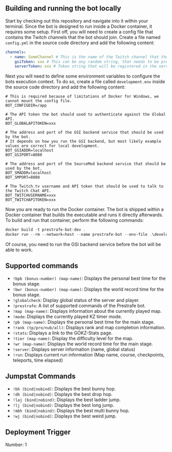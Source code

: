 ## Building and running the bot locally

Start by checking out this repository and navigate into it within your terminal. Since the bot is designed to run inside
a Docker container, it requires some setup. First off, you will need to create a config file that contains the Twitch
channels that the bot should join. Create a file named `config.yml` in the source code directory and add the following
content:

```yaml
channels:
  - name: SomeChannel # This is the name of the Twitch channel that the bot should join. 
    gsiToken: xxx # This can be any random string, that needs to be present in your CSGO GSI config as well. 
    serverToken: xxx # Token string that will be registered in the server using sm_setprestrafetoken.
```

Next you will need to define some environment variables to configure the bots execution context. To do so, create a file
called `development.env` inside the source code directory and add the following content:

```properties
# This is required because of limitations of Docker for Windows, we cannot mount the config file.
BOT_CONFIGDIR=/app

# The API token the bot should used to authenticate against the Global API.
BOT_GLOBALAPITOKEN=xxx

# The address and port of the GSI backend service that should be used by the bot.
# It depends on how you run the GSI backend, but most likely example values are correct for local development.
BOT_GSIADDR=localhost
BOT_GSIPORT=8080

# The address and port of the SourceMod backend service that should be used by the bot.
BOT_SMADDR=localhost
BOT_SMPORT=8080

# The Twitch.tv username and API token that should be used to talk to the Twitch Chat API.
BOT_TWITCHUSERNAME=xxx
BOT_TWITCHAPITOKEN=xxx
```

Now you are ready to run the Docker container. The bot is shipped within a Docker container that builds the executable
and runs it directly afterwards. To build and run that container, perform the following commands:

```powershell
docker build -t prestrafe-bot:dev .
docker run --rm --network=host --name prestrafe-bot --env-file .\development.env -it prestrafe-bot:dev
```

Of course, you need to run the GSI backend service before the bot will be able to work.

## Supported commands

- `!bpb (bonus-number) (map-name)`: Displays the personal best time for the bonus stage.
- `!bwr (bonus-number) (map-name)`: Displays the world record time for the bonus stage.
- `!globalcheck`: Display global status of the server and player.
- `!prestrafe`: A list of supported commands of the Prestrafe bot.
- `!map (map-name)`: Displays information about the currently played map.
- `!mode`: Displays the currently played KZ timer mode.
- `!pb (map-name)`: Displays the personal best time for the main stage.
- `!rank (tp/pro/nub/all)`: Displays rank and map completion information.
- `!stats`: Displays a link to the GOKZ-Stats page.
- `!tier (map-name)`: Display the difficulty level for the map.
- `!wr (map-name)`: Displays the world record time for the main stage.
- `!server`: Displays server information (name, global status)
- `!run`: Displays current run information (Map name, course, checkpoints, teleports, time elapsed)

## Jumpstat Commands

- `!bh (bind|nobind)`: Displays the best bunny hop.
- `!dh (bind|nobind)`: Displays the best drop hop.
- `!laj (bind|nobind)`: Displays the best ladder jump.
- `!lj (bind|nobind)`: Displays the best long jump.
- `!mbh (bind|nobind)`: Displays the best multi bunny hop.
- `!wj (bind|nobind)`: Displays the best weird jump.

## Deployment Trigger

Number: 1
